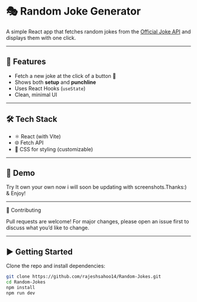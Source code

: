 # 🎭 Random Joke Generator 

A simple React app that fetches random jokes from the [Official Joke API](https://official-joke-api.appspot.com/) and displays them with one click. 

---

## 🚀 Features
- Fetch a new joke at the click of a button 🎉
- Shows both **setup** and **punchline**
- Uses React Hooks (`useState`)
- Clean, minimal UI

---

## 🛠️ Tech Stack
- ⚛️ React (with Vite)
- 🌐 Fetch API
- 🎨 CSS for styling (customizable)

---

## 📸 Demo
Try It own your own now i will soon be updating with screenshots.Thanks:) & Enjoy!

---

🙌 Contributing

Pull requests are welcome! For major changes, please open an issue first to discuss what you’d like to change.

---

## ▶️ Getting Started

Clone the repo and install dependencies:

```bash
git clone https://github.com/rajeshsahoo14/Random-Jokes.git
cd Random-Jokes
npm install
npm run dev


